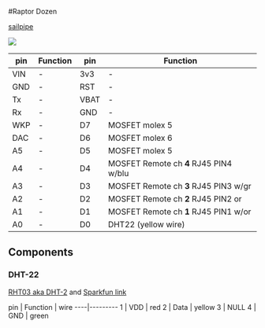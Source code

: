 #Raptor Dozen

[sailpipe](http://sailpipe.herokuapp.com/device?name=raptor&sort=createdAt%20Desc)



![](http://kbowerma.github.io/svg/Raptor_dozenV0.22.svg)

pin | Function | pin | Function
----| ------- | ----| -------
VIN| - | 3v3 | -
GND| - | RST | -
Tx| - | VBAT | -
Rx| - | GND | -
WKP| - | D7 | MOSFET molex 5
DAC| - | D6 | MOSFET molex 6
A5| - | D5 | MOSFET molex 5
A4| - | D4 | MOSFET Remote ch __4__ RJ45 PIN4 w/blu
A3| - | D3 | MOSFET Remote ch __3__ RJ45 PIN3 w/gr
A2| - | D2 | MOSFET Remote ch __2__ RJ45 PIN2 or
A1| - | D1 | MOSFET Remote ch __1__ RJ45 PIN1 w/or
A0| - | D0 | DHT22 (yellow wire)

## Components
### DHT-22
[RHT03 aka DHT-2](http://cdn.sparkfun.com/datasheets/Sensors/Weather/RHT03.pdf)  and [Sparkfun link](https://www.sparkfun.com/products/10167)


pin | Function | wire
----|---------
1 | VDD  | red
2 | Data | yellow
3 | NULL
4 | GND  | green
